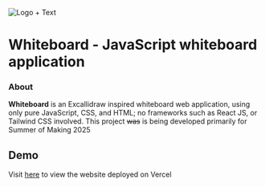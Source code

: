 ![Logo + Text](https://github.com/user-attachments/assets/311bceb5-cea7-4efe-a3f0-b0273a92cfb8)

# Whiteboard - JavaScript whiteboard application

### About

**Whiteboard** is an Excallidraw inspired whiteboard web application, using only pure JavaScript, CSS, and HTML; no frameworks such as React JS, or Tailwind CSS involved.
This project ~~was~~ is being developed primarily for Summer of Making 2025

## Demo
Visit [here](https://whiteboard-liart-rho.vercel.app/) to view the website deployed on Vercel

